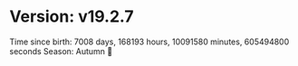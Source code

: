 # Version: v19.2.7
Time since birth: 7008 days, 168193 hours, 10091580 minutes, 605494800 seconds
Season: Autumn 🍁

